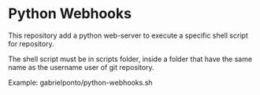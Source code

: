 # Python Webhooks
This repository add a python web-server to execute a specific shell script for repository.

The shell script must be in scripts folder, inside a folder that have the same name as the username user of git repository.

Example: gabrielponto/python-webhooks.sh